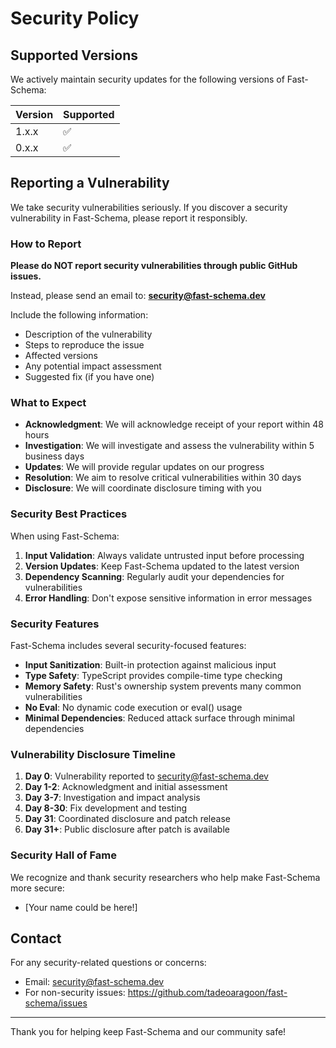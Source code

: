 # Security Policy

## Supported Versions

We actively maintain security updates for the following versions of Fast-Schema:

| Version | Supported          |
| ------- | ------------------ |
| 1.x.x   | :white_check_mark: |
| 0.x.x   | :white_check_mark: |

## Reporting a Vulnerability

We take security vulnerabilities seriously. If you discover a security vulnerability in Fast-Schema, please report it responsibly.

### How to Report

**Please do NOT report security vulnerabilities through public GitHub issues.**

Instead, please send an email to: **security@fast-schema.dev**

Include the following information:
- Description of the vulnerability
- Steps to reproduce the issue
- Affected versions
- Any potential impact assessment
- Suggested fix (if you have one)

### What to Expect

- **Acknowledgment**: We will acknowledge receipt of your report within 48 hours
- **Investigation**: We will investigate and assess the vulnerability within 5 business days
- **Updates**: We will provide regular updates on our progress
- **Resolution**: We aim to resolve critical vulnerabilities within 30 days
- **Disclosure**: We will coordinate disclosure timing with you

### Security Best Practices

When using Fast-Schema:

1. **Input Validation**: Always validate untrusted input before processing
2. **Version Updates**: Keep Fast-Schema updated to the latest version
3. **Dependency Scanning**: Regularly audit your dependencies for vulnerabilities
4. **Error Handling**: Don't expose sensitive information in error messages

### Security Features

Fast-Schema includes several security-focused features:

- **Input Sanitization**: Built-in protection against malicious input
- **Type Safety**: TypeScript provides compile-time type checking
- **Memory Safety**: Rust's ownership system prevents many common vulnerabilities
- **No Eval**: No dynamic code execution or eval() usage
- **Minimal Dependencies**: Reduced attack surface through minimal dependencies

### Vulnerability Disclosure Timeline

1. **Day 0**: Vulnerability reported to security@fast-schema.dev
2. **Day 1-2**: Acknowledgment and initial assessment
3. **Day 3-7**: Investigation and impact analysis
4. **Day 8-30**: Fix development and testing
5. **Day 31**: Coordinated disclosure and patch release
6. **Day 31+**: Public disclosure after patch is available

### Security Hall of Fame

We recognize and thank security researchers who help make Fast-Schema more secure:

- [Your name could be here!]

## Contact

For any security-related questions or concerns:
- Email: security@fast-schema.dev
- For non-security issues: https://github.com/tadeoaragoon/fast-schema/issues

---

Thank you for helping keep Fast-Schema and our community safe!